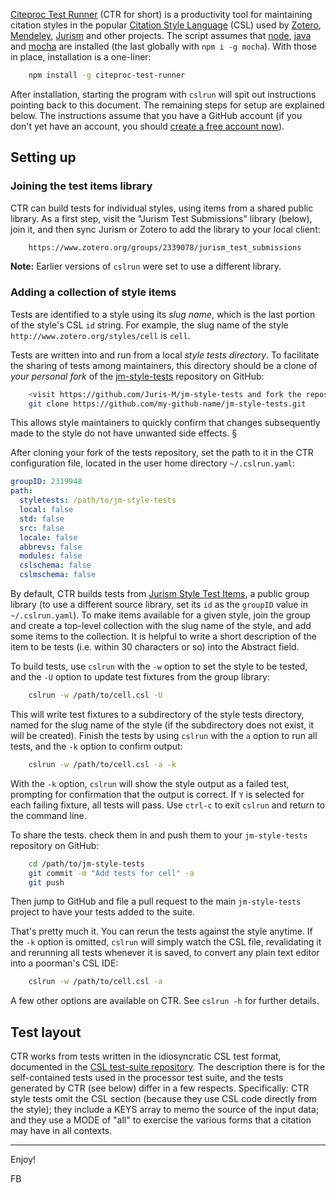 [Citeproc Test Runner](https://www.npmjs.com/package/citeproc-test-runner) (CTR for short) is a productivity tool for maintaining citation styles in the popular [Citation Style Language](https://citationstyles.org/) (CSL) used by [Zotero](https://www.zotero.org/), [Mendeley](https://www.mendeley.com/), [Jurism](https://juris-m.github.io/) and other projects. The script assumes that [node](https://nodejs.org/), [java](https://www.java.com/en/download/) and [mocha](https://mochajs.org/) are installed (the last globally with `npm i -g mocha`). With those in place, installation is a one-liner:
``` bash
    npm install -g citeproc-test-runner
```

After installation, starting the program with `cslrun` will spit out instructions pointing back to this document. The remaining steps for setup are explained below. The instructions assume that you have a GitHub account (if you don't yet have an account, you should [create a free account now](https://github.com)).

## Setting up

### Joining the test items library

CTR can build tests for individual styles, using items from a shared public library. As a first step, visit the "Jurism Test Submissions" library (below), join it, and then sync Jurism or Zotero to add the library to your local client:

```bash
    https://www.zotero.org/groups/2339078/jurism_test_submissions
```

**Note:** Earlier versions of ``cslrun`` were set to use a different library. 

### Adding a collection of style items

Tests are identified to a style using its *slug name*, which is the last portion of the style's CSL `id` string. For example, the slug name of the style `http://www.zotero.org/styles/cell` is `cell`. 

Tests are written into and run from a local *style tests directory*. To facilitate the sharing of tests among maintainers, this directory should be a clone of *your personal fork* of the [jm-style-tests](https://github.com/Juris-M/jm-style-tests) repository on GitHub:
```bash
    <visit https://github.com/Juris-M/jm-style-tests and fork the repository>
    git clone https://github.com/my-github-name/jm-style-tests.git
```



This allows style maintainers to quickly confirm that changes subsequently made to the style do not have unwanted side effects.
§

After cloning your fork of the tests repository, set the path to it in the CTR configuration file, located in the user home directory `~/.cslrun.yaml`:
```yaml
groupID: 2319948
path:
  styletests: /path/to/jm-style-tests
  local: false
  std: false
  src: false
  locale: false
  abbrevs: false
  modules: false
  cslschema: false
  cslmschema: false
```

By default, CTR builds tests from [Jurism Style Test Items](https://www.zotero.org/groups/2319948/jurism_style_test_items?), a public group library (to use a different source library, set its `id` as the `groupID` value in `~/.cslrun.yaml`). To make items available for a given style, join the group and create a top-level collection with the slug name of the style, and add some items to the collection. It is helpful to write a short description of the item to be tests (i.e. within 30 characters or so) into the Abstract field.

To build tests, use `cslrun` with the `-w` option to set the style to be tested, and the `-U` option to update test fixtures from the group library:
```bash
    cslrun -w /path/to/cell.csl -U
```

This will write test fixtures to a subdirectory of the style tests directory, named for the slug name of the style (if the subdirectory does not exist, it will be created). Finish the tests by using `cslrun` with the `a` option to run all tests, and the `-k` option to confirm output:
```bash
    cslrun -w /path/to/cell.csl -a -k
```

With the `-k` option, `cslrun` will show the style output as a failed test, prompting for confirmation that the output is correct. If `Y` is selected for each failing fixture, all tests will pass. Use `ctrl-c` to exit `cslrun` and return to the command line.

To share the tests. check them in and push them to your `jm-style-tests` repository on GitHub:
```bash
    cd /path/to/jm-style-tests
    git commit -m "Add tests for cell" -a
    git push
```

Then jump to GitHub and file a pull request to the main `jm-style-tests` project to have your tests added to the suite.

That's pretty much it. You can rerun the tests against the style anytime. If the `-k` option is omitted, `cslrun` will simply watch the CSL file, revalidating it and rerunning all tests whenever it is saved, to convert any plain text editor into a poorman's CSL IDE:
```bash
    cslrun -w /path/to/cell.csl -a
```

A few other options are available on CTR. See `cslrun -h` for further details.

## Test layout

CTR works from tests written in the idiosyncratic CSL test format,
documented in the
[CSL test-suite repository](https://github.com/citation-style-language/test-suite/blob/10f19d651202290d163662573f5897f768b51c4a/README.rst).
The description there is for the self-contained tests used in the processor
test suite, and the tests generated by CTR (see below) differ in a few respects.
Specifically: CTR style tests omit the CSL section (because they use CSL code directly
from the style); they include a KEYS array to memo the source of the input data; and
they use a MODE of "all" to exercise the various forms that a citation may have
in all contexts.

-------------------------------

Enjoy!

FB
